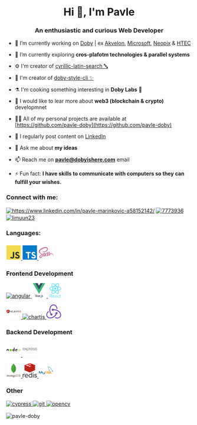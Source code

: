 <h1 align="center">Hi 👋, I'm Pavle</h1>
<h3 align="center">An enthusiastic and curious Web Developer</h3>

- 🔭 I’m currently working on [Doby](https://www.linkedin.com/company/dobyishere/) | ex [Akvelon](https://akvelon.com/), [Microsoft](https://www.microsoft.com/), [Neopix](https://weareneopix.com/) & [HTEC](https://htecgroup.com/) 

- 🌱 I’m currently exploring **cros-plafotm technologies & parallel systems**

- ⚙️ I'm creator of [cyrillic-latin-search 🔤](https://www.npmjs.com/package/cyrillic-latin-search)

- 🔨 I'm creator of [doby-style-cli ✨](https://www.npmjs.com/package/doby-style-cli)

- ⚗️ I'm cooking something interesting in **Doby Labs** 🍍

- 🔮 I would like to lear more about **web3 (blockchain & crypto)** developmnet

- 👨‍💻 All of my personal projects are available at [https://github.com/pavle-doby](https://github.com/pavle-doby)

- 📝 I regularly post content on [LinkedIn](https://www.linkedin.com/in/pavle-marinkovic-a58152142)

- 💬 Ask me about **my ideas**

- 📫 Reach me on **pavle@dobyishere.com** email

- ⚡ Fun fact: **I have skills to communicate with computers so they can fulfill your wishes.**

<h3 align="left">Connect with me:</h3>
<p align="left">
<a href="https://www.linkedin.com/in/pavle-marinkovic-a58152142" target="blank"><img align="center" src="https://raw.githubusercontent.com/rahuldkjain/github-profile-readme-generator/master/src/images/icons/Social/linked-in-alt.svg" alt="https://www.linkedin.com/in/pavle-marinkovic-a58152142/" height="30" width="40" /></a>
<a href="https://stackoverflow.com/users/7773936" target="blank"><img align="center" src="https://raw.githubusercontent.com/rahuldkjain/github-profile-readme-generator/master/src/images/icons/Social/stack-overflow.svg" alt="7773936" height="30" width="40" /></a>
<a href="https://www.hackerrank.com/limuun23" target="blank"><img align="center" src="https://raw.githubusercontent.com/rahuldkjain/github-profile-readme-generator/master/src/images/icons/Social/hackerrank.svg" alt="limuun23" height="30" width="40" /></a>


<h3 align="left">Languages:<h3>
<p align="left">
    <a href="https://developer.mozilla.org/en-US/docs/Web/JavaScript" target="_blank" rel="noreferrer"> 
        <img src="https://raw.githubusercontent.com/devicons/devicon/master/icons/javascript/javascript-original.svg" alt="javascript" width="40" height="40"/> 
    </a> 
    <a href="https://www.typescriptlang.org/" target="_blank" rel="noreferrer"> 
        <img src="https://raw.githubusercontent.com/devicons/devicon/master/icons/typescript/typescript-original.svg" alt="typescript" width="40" height="40"/> 
     </a> 
    <a href="https://sass-lang.com" target="_blank" rel="noreferrer"> 
        <img src="https://raw.githubusercontent.com/devicons/devicon/master/icons/sass/sass-original.svg" alt="sass" width="40" height="40"/> 
     </a> 
</p>
<h3 align="left">Frontend Development</h3>
<p align="left">
    <a href="https://angular.io" target="_blank" rel="noreferrer"> 
        <img src="https://angular.io/assets/images/logos/angular/angular.svg" alt="angular" width="40" height="40"/> 
    </a> 
         <a href="https://vuejs.org/" target="_blank" rel="noreferrer"> 
        <img src="https://raw.githubusercontent.com/devicons/devicon/master/icons/vuejs/vuejs-original-wordmark.svg" alt="vuejs" width="40" height="40"/> 
     </a> 
    <a href="https://reactjs.org/" target="_blank" rel="noreferrer"> 
        <img src="https://raw.githubusercontent.com/devicons/devicon/master/icons/react/react-original-wordmark.svg" alt="react" width="40" height="40"/> 
    </a> 

</p>
<p align="left">
    <a href="https://angular.io" target="_blank" rel="noreferrer"> 
        <img src="https://raw.githubusercontent.com/devicons/devicon/master/icons/angularjs/angularjs-original-wordmark.svg" alt="angularjs" width="40" height="40"/> 
    </a> 
    <a href="https://www.chartjs.org" target="_blank" rel="noreferrer"> 
        <img src="https://www.chartjs.org/media/logo-title.svg" alt="chartjs" width="40" height="40"/> 
    </a> 
    <a href="https://redux.js.org" target="_blank" rel="noreferrer"> 
        <img src="https://raw.githubusercontent.com/devicons/devicon/master/icons/redux/redux-original.svg" alt="redux" width="40" height="40"/> 
     </a> 
</p>
<h3 align="left">Backend Development</h3>
<p align="left">
    <a href="https://nodejs.org" target="_blank" rel="noreferrer"> 
        <img src="https://raw.githubusercontent.com/devicons/devicon/master/icons/nodejs/nodejs-original-wordmark.svg" alt="nodejs" width="40" height="40"/> 
    </a> 
    <a href="https://expressjs.com" target="_blank" rel="noreferrer"> 
        <img src="https://raw.githubusercontent.com/devicons/devicon/master/icons/express/express-original-wordmark.svg" alt="express" width="40" height="40"/> 
    </a> 
</p>
<p align="left">
    <a href="https://www.mongodb.com/" target="_blank" rel="noreferrer"> 
        <img src="https://raw.githubusercontent.com/devicons/devicon/master/icons/mongodb/mongodb-original-wordmark.svg" alt="mongodb" width="40" height="40"/> 
    </a> 
    <a href="https://redis.io" target="_blank" rel="noreferrer"> 
        <img src="https://raw.githubusercontent.com/devicons/devicon/master/icons/redis/redis-original-wordmark.svg" alt="redis" width="40" height="40"/>
     </a> 
    <a href="https://www.mysql.com/" target="_blank" rel="noreferrer"> 
        <img src="https://raw.githubusercontent.com/devicons/devicon/master/icons/mysql/mysql-original-wordmark.svg" alt="mysql" width="40" height="40"/> 
    </a> 
</p>
<h3>Other</h3>
<p align="left"> 
    <a href="https://www.cypress.io" target="_blank" rel="noreferrer"> 
        <img src="https://raw.githubusercontent.com/simple-icons/simple-icons/6e46ec1fc23b60c8fd0d2f2ff46db82e16dbd75f/icons/cypress.svg" alt="cypress" width="40" height="40"/> 
    </a> 
    <a href="https://git-scm.com/" target="_blank" rel="noreferrer"> 
        <img src="https://www.vectorlogo.zone/logos/git-scm/git-scm-icon.svg" alt="git" width="40" height="40"/> 
    </a> 
    <a href="https://opencv.org/" target="_blank" rel="noreferrer"> 
        <img src="https://www.vectorlogo.zone/logos/opencv/opencv-icon.svg" alt="opencv" width="40" height="40"/> 
    </a> 
</p>
<p>
    <img align="center" src="https://github-readme-stats.vercel.app/api/top-langs?username=pavle-doby&show_icons=true&locale=en&layout=compact" alt="pavle-doby" />
</p>
